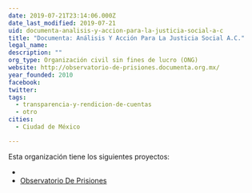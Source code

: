 ```yaml
---
date: 2019-07-21T23:14:06.000Z
date_last_modified: 2019-07-21
uid: documenta-analisis-y-accion-para-la-justicia-social-a-c
title: "Documenta: Análisis Y Acción Para La Justicia Social A.C."
legal_name: 
description: ""
org_type: Organización civil sin fines de lucro (ONG)
website: http://observatorio-de-prisiones.documenta.org.mx/
year_founded: 2010
facebook: 
twitter: 
tags:
  - transparencia-y-rendicion-de-cuentas
  - otro
cities: 
  - Ciudad de México

---
```


Esta organización tiene los siguientes proyectos:

- [](/proyectos/observatorio-de-prisiones)
- [Observatorio De Prisiones](/proyectos/observatorio-de-prisiones)
